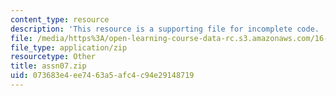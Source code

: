 ```yaml
---
content_type: resource
description: 'This resource is a supporting file for incomplete code. '
file: /media/https%3A/open-learning-course-data-rc.s3.amazonaws.com/16-410-principles-of-autonomy-and-decision-making-fall-2010/073683e4ee7463a5afc4c94e29148719_assn07.zip
file_type: application/zip
resourcetype: Other
title: assn07.zip
uid: 073683e4-ee74-63a5-afc4-c94e29148719
---
```

